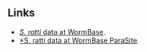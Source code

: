 
Links
--------

-   [*S. ratti* data at WormBase](https://wormbase.org/species/s_ratti). 
-   [*S. ratti data at WormBase ParaSite](https://parasite.wormbase.org/Strongyloides_ratti_prjeb125/Info/Index/).

